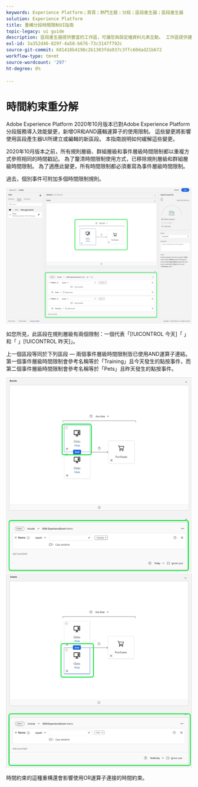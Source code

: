 ```yaml
---
keywords: Experience Platform；首頁；熱門主題；分段；區段產生器；區段產生器
solution: Experience Platform
title: 重構分段時間限制UI指南
topic-legacy: ui guide
description: 區段產生器提供豐富的工作區，可讓您與設定檔資料元素互動。 工作區提供建立和編輯規則的直覺式控制項，例如用來表示資料屬性的拖放圖磚。
exl-id: 3a352d46-829f-4a58-b676-73c3147f792c
source-git-commit: 681418b4198c2b1303fda937c3ffc60dad21b672
workflow-type: tm+mt
source-wordcount: '297'
ht-degree: 0%

---
```


# 時間約束重分解

Adobe Experience Platform 2020年10月版本已對Adobe Experience Platform分段服務導入效能變更，新增OR和AND邏輯運算子的使用限制。 這些變更將影響使用區段產生器UI所建立或編輯的新區段。 本指南說明如何緩解這些變更。

2020年10月版本之前，所有規則層級、群組層級和事件層級時間限制都以重複方式參照相同的時間戳記。 為了釐清時間限制使用方式，已移除規則層級和群組層級時間限制。 為了適應此變更，所有時間限制都必須重寫為事件層級時間限制。

過去，個別事件可附加多個時間限制規則。

![先前的時間限制樣式會在區段產生器中強調顯示。](../images/ui/segment-refactoring/former-time-constraint.png)

如您所見，此區段在規則層級有兩個限制：一個代表「[!UICONTROL 今天]「 」和「 」[!UICONTROL 昨天]」。

上一個區段等同於下列區段 — 兩個事件層級時間限制皆已使用AND運算子連結。 第一個事件層級時間限制會參考名稱等於「Training」且今天發生的點按事件，而第二個事件層級時間限制會參考名稱等於「Pets」且昨天發生的點按事件。

![新的時間限制樣式會在區段產生器中強調顯示。](../images/ui/segment-refactoring/time-constraint-1.png) ![新的時間限制樣式會在區段產生器中強調顯示。](../images/ui/segment-refactoring/time-constraint-2.png)

時間約束的這種重構還會影響使用OR運算子連接的時間約束。
